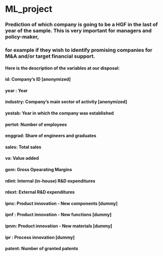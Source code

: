 # ML_project
### Prediction of which company is going to be a HGF in the last of year of the sample. This is very important for managers and policy-maker, 
### for example if they wish to identify promising companies for M&A and/or target financial support.
#### Here is the description of the variables at our disposal:
#### id: Company’s ID [anonymized]
#### year : Year
#### industry: Company’s main sector of activity [anonymized]
#### yestab: Year in which the company was established
#### pertot: Number of employees
#### enggrad: Share of engineers and graduates
#### sales: Total sales
#### va: Value added
#### gom: Gross Opearating Margins
#### rdint: Internal (in-house) R&D expenditures
#### rdext: External R&D expenditures
#### ipnc: Product innovation - New components [dummy]
#### ipnf : Product innovation - New functions [dummy]
#### ipnm: Product innovation - New materials [dummy]
#### ipr : Process innovation [dummy]
#### patent: Number of granted patents
